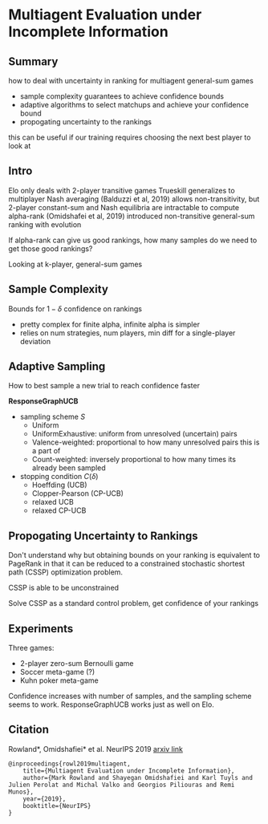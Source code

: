 # Multiagent Evaluation under Incomplete Information

## Summary

how to deal with uncertainty in ranking for multiagent general-sum games
- sample complexity guarantees to achieve confidence bounds
- adaptive algorithms to select matchups and achieve your confidence bound
- propogating uncertainty to the rankings

this can be useful if our training requires choosing the next best player to look at

## Intro

Elo only deals with 2-player transitive games
Trueskill generalizes to multiplayer
Nash averaging (Balduzzi et al, 2019) allows non-transitivity, but 2-player constant-sum and Nash equilibria are intractable to compute
alpha-rank (Omidshafei et al, 2019) introduced non-transitive general-sum ranking with evolution

If alpha-rank can give us good rankings, how many samples do we need to get those good rankings?

Looking at k-player, general-sum games

## Sample Complexity

Bounds for $1 - \delta$ confidence on rankings
- pretty complex for finite alpha, infinite alpha is simpler
- relies on num strategies, num players, min diff for a single-player deviation

## Adaptive Sampling

How to best sample a new trial to reach confidence faster

**ResponseGraphUCB**
- sampling scheme $S$
  - Uniform
  - UniformExhaustive: uniform from unresolved (uncertain) pairs
  - Valence-weighted: proportional to how many unresolved pairs this is a part of
  - Count-weighted: inversely proportional to how many times its already been sampled
- stopping condition $C(\delta)$
  - Hoeffding (UCB)
  - Clopper-Pearson (CP-UCB)
  - relaxed UCB
  - relaxed CP-UCB

## Propogating Uncertainty to Rankings

Don't understand why but obtaining bounds on your ranking is equivalent to PageRank in that it can be reduced to a constrained stochastic shortest path (CSSP) optimization problem.

CSSP is able to be unconstrained

Solve CSSP as a standard control problem, get confidence of your rankings

## Experiments

Three games:
- 2-player zero-sum Bernoulli game
- Soccer meta-game (?)
- Kuhn poker meta-game


Confidence increases with number of samples, and the sampling scheme seems to work. ResponseGraphUCB works just as well on Elo.


## Citation

Rowland*, Omidshafiei* et al. NeurIPS 2019
[arxiv link](https://arxiv.org/pdf/1909.09849.pdf)

```
@inproceedings{rowl2019multiagent,
    title={Multiagent Evaluation under Incomplete Information},
    author={Mark Rowland and Shayegan Omidshafiei and Karl Tuyls and Julien Perolat and Michal Valko and Georgios Piliouras and Remi Munos},
    year={2019},
    booktitle={NeurIPS}
}
```
